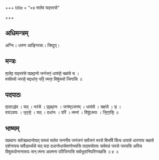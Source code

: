 +++
title = "०४ मातेव यद्भरसे"

+++
## अधिमन्त्रम्
अग्निः। धरुण आङ्गिरसः। त्रिष्टुप्।

## मन्त्रः
मा॒तेव॒ यद्भर॑से पप्रथा॒नो जनं॑जनं॒ धाय॑से॒ चक्ष॑से च ।  
वयो॑वयो जरसे॒ यद्दधा॑नः॒ परि॒ त्मना॒ विषु॑रूपो जिगासि ॥

## पदपाठः
मा॒ताऽइ॑व । यत् । भर॑से । प॒प्र॒था॒नः । जन॑म्ऽजनम् । धाय॑से । चक्ष॑से । च॒ ।  
वयः॑ऽवयः । ज॒र॒से॒ । यत् । दधा॑नः । परि॑ । त्मना॑ । विषु॑ऽरूपः । जि॒गा॒सि॒ ॥

## भाष्यम्
पप्रथानः सर्वत्रप्रथानोयत् यस्त्वं मातेव जननीव जनंजनं सर्वंजनं भरसे बिभर्षि किंच धायसे धारणाय चक्षसे दर्शनायच सर्वैःप्रार्थ्यसे यत् यदा दधानोधार्यमाणोभवसि तदावयोवयः सर्वमन्नं जरसे जरयसि अपिच विषुरूपोनानारूपः सन् त्मना आत्मना परिजिगासि सर्वभूतानिपरिगच्छसि ॥ ४ ॥
